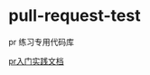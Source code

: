 # pull-request-test
pr 练习专用代码库

[pr入门实践文档](https://sunxuefeng.com/posts/pull-request-quickstart.html)
